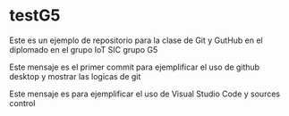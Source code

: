 # testG5
Este es un ejemplo de repositorio para la clase de Git y GutHub en el diplomado en el grupo IoT SIC grupo G5

Este mensaje es el primer commit para ejemplificar el uso de github desktop y mostrar las logicas de git

Este mensaje es para ejemplificar el uso de Visual Studio Code y sources control
